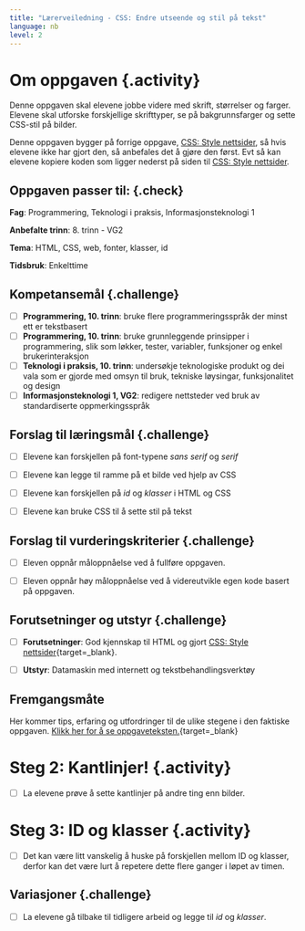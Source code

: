 ```yaml
---
title: "Lærerveiledning - CSS: Endre utseende og stil på tekst"
language: nb
level: 2
---
```


# Om oppgaven {.activity}
Denne oppgaven skal elevene jobbe videre med skrift, størrelser og farger. Elevene skal utforske forskjellige skrifttyper, se på bakgrunnsfarger og sette CSS-stil på bilder.

Denne oppgaven bygger på forrige oppgave, [CSS: Style nettsider](../style_nettsider/style_nettsider.html), så hvis elevene ikke har gjort den, så anbefales det å gjøre den først. Evt så kan elevene kopiere koden som ligger nederst på siden til [CSS: Style nettsider](../style_nettsider/style_nettsider.html).

## Oppgaven passer til: {.check}
 __Fag__: Programmering, Teknologi i praksis, Informasjonsteknologi 1

__Anbefalte trinn__: 8. trinn - VG2

__Tema__: HTML, CSS, web, fonter, klasser, id

__Tidsbruk__: Enkelttime


## Kompetansemål {.challenge}

- [ ]  __Programmering, 10. trinn__: bruke flere programmeringsspråk der minst ett er tekstbasert
- [ ] __Programmering, 10. trinn__: bruke grunnleggende prinsipper i programmering, slik som løkker, tester, variabler, funksjoner og enkel brukerinteraksjon
- [ ] __Teknologi i praksis, 10. trinn__: undersøkje teknologiske produkt og dei vala som er gjorde med omsyn til bruk, tekniske løysingar, funksjonalitet og design
- [ ] __Informasjonsteknologi 1, VG2__: redigere nettsteder ved bruk av standardiserte oppmerkingsspråk

## Forslag til læringsmål {.challenge}
- [ ] Elevene kan forskjellen på font-typene _sans serif_ og _serif_
- [ ] Elevene kan legge til ramme på et bilde ved hjelp av CSS
- [ ] Elevene kan forskjellen på _id_ og _klasser_ i HTML og CSS
- [ ] Elevene kan bruke CSS til å sette stil på tekst


## Forslag til vurderingskriterier {.challenge}

- [ ]  Eleven oppnår måloppnåelse ved å fullføre oppgaven.
- [ ]  Eleven oppnår høy måloppnåelse ved å videreutvikle egen kode basert på oppgaven.


## Forutsetninger og utstyr {.challenge}
- [ ]  __Forutsetninger__: God kjennskap til HTML og gjort [CSS: Style nettsider](../style_nettsider/style_nettsider.html){target=_blank}.

- [ ]  __Utstyr__: Datamaskin med internett og tekstbehandlingsverktøy



## Fremgangsmåte
Her kommer tips, erfaring og utfordringer til de ulike stegene i den faktiske oppgaven. [Klikk her for å se oppgaveteksten.](../tekststil/tekststil.html){target=_blank}

# Steg 2: Kantlinjer! {.activity}
- [ ] La elevene prøve å sette kantlinjer på andre ting enn bilder.

# Steg 3: ID og klasser {.activity}
- [ ] Det kan være litt vanskelig å huske på forskjellen mellom ID og klasser, derfor kan det være lurt å repetere dette flere ganger i løpet av timen.


## Variasjoner {.challenge}
- [ ] La elevene gå tilbake til tidligere arbeid og legge til _id_ og _klasser_.
